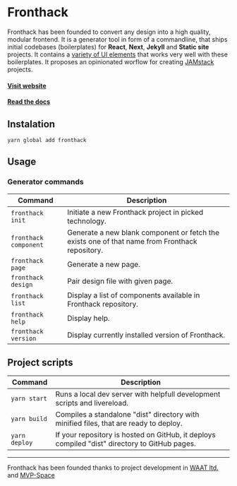 # Fronthack

Fronthack has been founded to convert any design into a high quality, modular frontend. It is a generator tool in form of a commandline, that ships initial codebases (boilerplates) for **React**, **Next**, **Jekyll** and **Static site** projects. It contains a [variety of UI elements](https://docs.fronthack.com/?path=/story/components-basic-styles--default) that works very well with these boilerplates. It proposes an opinionated worflow for creating [JAMstack](https://jamstack.org/) projects.

#### [Visit website](http://fronthack.com)
#### [Read the docs](https://docs.fronthack.com/)

## Instalation
```
yarn global add fronthack
```

## Usage

### Generator commands

| Command               | Description                                                                                    |
|-----------------------|------------------------------------------------------------------------------------------------|
| `fronthack init`      | Initiate a new Fronthack project in picked technology.                                         |
| `fronthack component` | Generate a new blank component or fetch the exists one of that name from Fronthack repository. |
| `fronthack page`      | Generate a new page.                                                                           |
| `fronthack design`    | Pair design file with given page.                                                              |
| `fronthack list`      | Display a list of components available in Fronthack repository.                                |
| `fronthack help`      | Display help.                                                                                  |
| `fronthack version`   | Display currently installed version of Fronthack.                                              |


## Project scripts

| Command               | Description                                                                                   |
|-----------------------|-----------------------------------------------------------------------------------------------|
| `yarn start`          | Runs a local dev server with helpfull development scripts and livereload.                     |
| `yarn build`          | Compiles a standalone "dist" directory with minified files, that are ready to deploy.         |
| `yarn deploy`         | If your repository is hosted on GitHub, it deploys compiled "dist" directory to GitHub pages. |


--------------------------------------------------
Fronthack has been founded thanks to project development in
[WAAT ltd.](http://waat.eu/) and [MVP-Space](http://mvp-space.com/)
